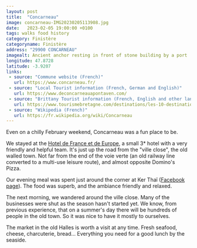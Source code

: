 ```yaml
---
layout: post
title:  "Concarneau"
image: concarneau-IMG20230205113908.jpg
date:   2023-02-05 19:00:00 +0100
tags: walks food history
category: Finistère
categoryname: Finistère
address: "29900 CONCARNEAU"
imagealt: Ancient anchor resting in front of stone building by a port
longitude: 47.8728
latitude: -3.9207
links:
 - source: "Commune website (French)"
   url: https://www.concarneau.fr/
 - source: "Local Tourist information (French, German and English)"
   url: https://www.deconcarneauapontaven.com/
 - source: "Brittany Tourist information (French, English and other languages)"
   url: https://www.tourismebretagne.com/destinations/les-10-destinations/quimper-cornouaille/concarneau/
 - source: "Wikipedia (French)"
   url: https://fr.wikipedia.org/wiki/Concarneau
---
```

Even on a chilly February weekend, Concarneau was a fun place to be.

We stayed at the [Hotel de France et de Europe](https://www.hotel-france-europe.com/), a small 3* hotel with a very friendly and helpful team. It's just up the road from the "ville close", the old walled town. Not far from the end of the voie verte (an old railway line converted to a multi-use leisure route), and almost opposite Domino's Pizza.

Our evening meal was spent just around the corner at Ker Thaï ([Facebook page](https://www.facebook.com/yoting78/?locale=th_TH)). The food was superb, and the ambiance friendly and relaxed.

The next morning, we wandered around the ville close. Many of the businesses were shut as the season hasn't started yet. We know, from previous experience, that on a summer's day there will be hundreds of people in the old town. So it was nice to have it mostly to ourselves.

The market in the old Halles is worth a visit at any time. Fresh seafood, cheese, charcuterie, bread... Everything you need for a good lunch by the seaside.
